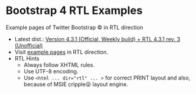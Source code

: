 # Bootstrap 4 RTL Examples
Example pages of Twitter Bootstrap &copy; in RTL direction
- Latest dist.: [Version 4.3.1 (Official, Weekly build) + RTL 4.3.1 rev. 3 (Unofficial)](https://perseusthegreat.github.io/bs4rtl-examples/archive/bootstrap-4.3.1-plus-rtl-rev.3-dist.zip)
- Visit [example pages](https://perseusthegreat.github.io/bs4rtl-examples/) in RTL direction.
- RTL Hints
  - Always follow XHTML rules.
  - Use UTF-8 encoding.
  - Use `<html ... dir="rtl" ... >` for correct PRINT layout and also, because of MSIE cripple😜 layout engine.
  